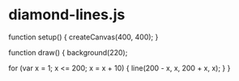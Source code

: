 # diamond-lines.js

function setup() {
  createCanvas(400, 400);
}

function draw() {
  background(220);
	
  for (var x = 1; x <= 200; x = x + 10) {
    line(200 - x, x, 200 + x, x);
  }
}
